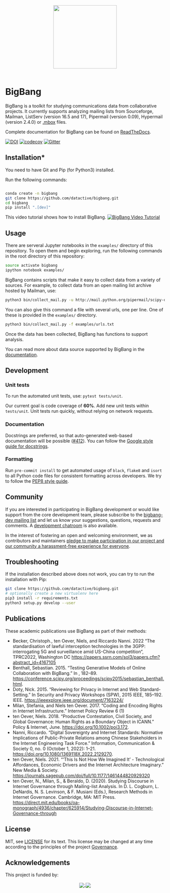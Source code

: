 <div align="center">
  <a href="https://datactive.github.io/bigbang/">
    <img src="https://github.com/datactive/bigbang/blob/gh-pages/images/bigbang-logo-dark.png?raw=true" align="center" width="200">
  </a>
  <br>
  <br>
</div>

# BigBang

BigBang is a toolkit for studying communications data from collaborative
projects. It currently supports analyzing mailing lists from Sourceforge,
Mailman, ListServ (version 16.5 and 17), Pipermail (version 0.09), Hypermail (version 2.4.0) or [.mbox][mbox] files.

Complete documentation for BigBang can be found on [ReadTheDocs](https://bigbang-py.readthedocs.io/en/latest/).

[mbox]: http://tools.ietf.org/html/rfc4155

[![DOI](https://img.shields.io/badge/DIO-10.25080%2FMajora--7b98e3ed--01b-blue)](http://conference.scipy.org/proceedings/scipy2015/sebastian_benthall.html)
[![codecov](https://codecov.io/gh/datactive/bigbang/branch/main/graph/badge.svg?token=Nhyl6g4ZIO)](https://codecov.io/gh/datactive/bigbang)
[![Gitter](https://badges.gitter.im/datactive/bigbang.svg)](https://gitter.im/datactive/bigbang?utm_source=badge&utm_medium=badge&utm_campaign=pr-badge)

## Installation*

You need to have Git and Pip (for Python3) installed.

Run the following commands:

```bash

conda create -n bigbang 
git clone https://github.com/datactive/bigbang.git
cd bigbang
pip install ".[dev]"
```

This video tutorial shows how to install BigBang.
[![BigBang Video Tutorial](http://img.youtube.com/vi/JWimku8JVqE/0.jpg)](http://www.youtube.com/watch?v=JWimku8JVqE "BigBang Tutorial")


## Usage

There are serveral Jupyter notebooks in the `examples/` directory of this
repository. To open them and begin exploring, run the following commands in the root directory of this repository:

```bash
source activate bigbang
ipython notebook examples/
```

BigBang contains scripts that make it easy to collect data from a variety of sources.
For example, to collect data from an open mailing list archive hosted by Mailman, use:

```bash
python3 bin/collect_mail.py -u http://mail.python.org/pipermail/scipy-dev/
```

You can also give this command a file with several urls, one per line. One of these is provided in the `examples/` directory.

```bash
python3 bin/collect_mail.py -f examples/urls.txt
```

Once the data has been collected, BigBang has functions to support analysis.

You can read more about data source supported by BigBang in the [documentation](https://bigbang-py.readthedocs.io/).

## Development

### Unit tests

To run the automated unit tests, use: `pytest tests/unit`.

Our current goal is code coverage of **60%**. Add new unit tests within `tests/unit`. Unit tests run quickly, without relying on network requests.

### Documentation

Docstrings are preferred, so that auto-generated web-based documentation will be possible ([#412](https://github.com/datactive/bigbang/issues/412)). You can follow the [Google style guide for docstrings](https://github.com/google/styleguide/blob/gh-pages/pyguide.md#38-comments-and-docstrings).

### Formatting

Run `pre-commit install` to get automated usage of `black`, `flake8` and `isort` to all Python code files for consistent formatting across developers. We try to follow the [PEP8 style guide](https://pep8.org/).

## Community

If you are interested in participating in BigBang development or would like support from the core development team, please subscribe to the [bigbang-dev mailing list](https://lists.ghserv.net/mailman/listinfo/bigbang-dev) and let us know your suggestions, questions, requests and comments. A [development chatroom](https://gitter.im/datactive/bigbang) is also available.

In the interest of fostering an open and welcoming environment, we as contributors and maintainers [pledge to make participation in our project and our community a harassment-free experience for everyone](CODE_OF_CONDUCT.md).

## Troubleshooting

If the installation described above does not work, you can try to run the installation with Pip:

```bash
git clone https://github.com/datactive/bigbang.git
# optionally create a new virtualenv here
pip3 install -r requirements.txt
python3 setup.py develop --user
```

## Publications

These academic publications use BigBang as part of their methods:

- Becker, Christoph., ten Oever, Niels, and Riccardo Nanni. 2022 “The standardisation of lawful interception technologies in the 3GPP: interrogating 5G and surveillance amid US-China competition“, TPRC2022, Washington DC https://papers.ssrn.com/sol3/papers.cfm?abstract_id=4167105
- Benthall, Sebastian. 2015. “Testing Generative Models of Online Collaboration with BigBang.” In , 182–89. https://conference.scipy.org/proceedings/scipy2015/sebastian_benthall.html.
- Doty, Nick. 2015. “Reviewing for Privacy in Internet and Web Standard-Setting.” In Security and Privacy Workshops (SPW), 2015 IEEE, 185–192. IEEE. https://ieeexplore.ieee.org/document/7163224/
- Milan, Stefania, and Niels ten Oever. 2017. “Coding and Encoding Rights in Internet Infrastructure.” Internet Policy Review 6 (1)
- ten Oever, Niels. 2018. “Productive Contestation, Civil Society, and Global Governance: Human Rights as a Boundary Object in ICANN.” Policy & Internet, June. https://doi.org/10.1002/poi3.172.
- Nanni, Riccardo. “Digital Sovereignty and Internet Standards: Normative Implications of Public-Private Relations among Chinese Stakeholders in the Internet Engineering Task Force.” Information, Communication & Society 0, no. 0 (October 1, 2022): 1–21. https://doi.org/10.1080/1369118X.2022.2129270.
- ten Oever, Niels. 2021. “‘This Is Not How We Imagined It’ -  Technological Affordances, Economic Drivers and the Internet Architecture Imaginary.” New Media & Society. https://journals.sagepub.com/doi/full/10.1177/1461444820929320
- ten Oever, N., Milan, S., & Beraldo, D. (2020). Studying Discourse in Internet Governance through Mailing-list Analysis. In D. L. Cogburn, L. DeNardis, N. S. Levinson, & F. Musiani (Eds.), Research Methods in Internet Governance. Cambridge, MA: MIT Press. https://direct.mit.edu/books/oa-monograph/4936/chapter/625914/Studying-Discourse-in-Internet-Governance-through


## License

MIT, see [LICENSE](LICENSE) for its text. This license may be changed at any time according to the principles of the project [Governance](https://github.com/datactive/bigbang/wiki/Governance).

## Acknowledgements 

This project is funded by:

<div align="center">
  <a href="https://www.bmbf.de/bmbf/de/home/home_node.html">
    <img src="https://github.com/datactive/bigbang/blob/gh-pages/images/logo_bmbf.png?raw=true" align="center">
  </a>
  <a href="https://prototypefund.de/">
    <img src="https://github.com/datactive/bigbang/blob/gh-pages/images/logo_prototypefund.png?raw=true" align="center">
  </a>
  <br>
  <br>
</div>
